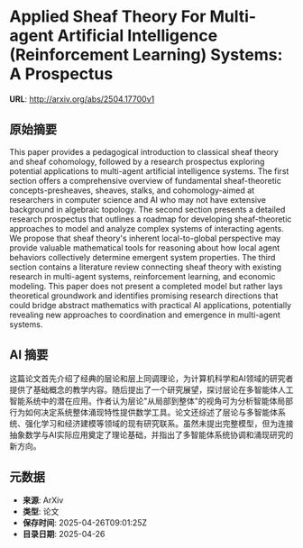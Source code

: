 # Applied Sheaf Theory For Multi-agent Artificial Intelligence (Reinforcement Learning) Systems: A Prospectus

**URL**: http://arxiv.org/abs/2504.17700v1

## 原始摘要

This paper provides a pedagogical introduction to classical sheaf theory and
sheaf cohomology, followed by a research prospectus exploring potential
applications to multi-agent artificial intelligence systems. The first section
offers a comprehensive overview of fundamental sheaf-theoretic
concepts-presheaves, sheaves, stalks, and cohomology-aimed at researchers in
computer science and AI who may not have extensive background in algebraic
topology. The second section presents a detailed research prospectus that
outlines a roadmap for developing sheaf-theoretic approaches to model and
analyze complex systems of interacting agents. We propose that sheaf theory's
inherent local-to-global perspective may provide valuable mathematical tools
for reasoning about how local agent behaviors collectively determine emergent
system properties. The third section contains a literature review connecting
sheaf theory with existing research in multi-agent systems, reinforcement
learning, and economic modeling. This paper does not present a completed model
but rather lays theoretical groundwork and identifies promising research
directions that could bridge abstract mathematics with practical AI
applications, potentially revealing new approaches to coordination and
emergence in multi-agent systems.


## AI 摘要

这篇论文首先介绍了经典的层论和层上同调理论，为计算机科学和AI领域的研究者提供了基础概念的教学内容。随后提出了一个研究展望，探讨层论在多智能体人工智能系统中的潜在应用。作者认为层论"从局部到整体"的视角可为分析智能体局部行为如何决定系统整体涌现特性提供数学工具。论文还综述了层论与多智能体系统、强化学习和经济建模等领域的现有研究联系。虽然未提出完整模型，但为连接抽象数学与AI实际应用奠定了理论基础，并指出了多智能体系统协调和涌现研究的新方向。

## 元数据

- **来源**: ArXiv
- **类型**: 论文
- **保存时间**: 2025-04-26T09:01:25Z
- **目录日期**: 2025-04-26

